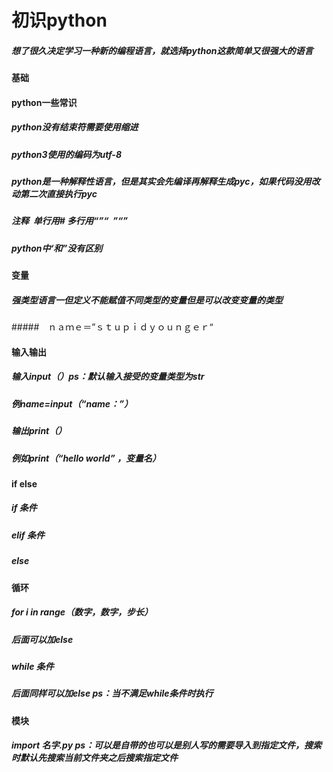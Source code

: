 # 初识python
##### 想了很久决定学习一种新的编程语言，就选择python这款简单又很强大的语言
#### 基础
#### python一些常识
##### python没有结束符需要使用缩进
##### python3使用的编码为utf-8
##### python是一种解释性语言，但是其实会先编译再解释生成pyc，如果代码没用改动第二次直接执行pyc
##### 注释  单行用# 多行用“”“  ”“”  
##### python中‘和”没有区别
#### 变量
##### 强类型语言一但定义不能赋值不同类型的变量但是可以改变变量的类型
#####　ｎａｍｅ＝”ｓｔｕｐｉｄｙｏｕｎｇｅｒ“
#### 输入输出
##### 输入input（）ps：默认输入接受的变量类型为str
##### 例name=input（“name：”）
##### 输出print（）
##### 例如print（“hello world” ，变量名）
#### if else
##### if 条件
##### elif 条件
##### else 
#### 循环
##### for i in range（数字，数字，步长）
##### 后面可以加else 
##### while 条件
##### 后面同样可以加else ps：当不满足while条件时执行
#### 模块
##### import 名字.py ps：可以是自带的也可以是别人写的需要导入到指定文件，搜索时默认先搜索当前文件夹之后搜索指定文件
